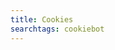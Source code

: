 ```yaml
---
title: Cookies
searchtags: cookiebot
---
```


<script id="CookieDeclaration" src="https://consent.cookiebot.com/bb267d0f-7168-474d-91ad-6942c5655057/cd.js" type="text/javascript" async></script>